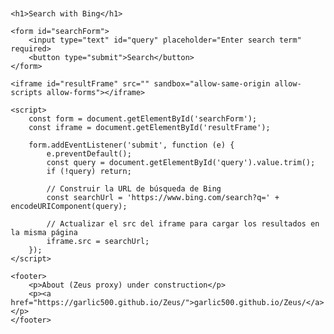 <!DOCTYPE html>
<html lang="es">
<head>
    <meta charset="UTF-8">
    <meta name="viewport" content="width=device-width, initial-scale=1.0">
    <title>Simple Search Proxy</title>
    <style>
        body {
            font-family: Arial, sans-serif;
            margin: 20px;
        }
        input[type="text"] {
            width: 300px;
            padding: 8px;
            font-size: 16px;
        }
        button {
            padding: 8px 12px;
            font-size: 16px;
        }
        iframe {
            width: 100%;
            height: 80vh;
            margin-top: 20px;
            border: 1px solid #ccc;
        }
    </style>
</head>
<body>

    <h1>Search with Bing</h1>

    <form id="searchForm">
        <input type="text" id="query" placeholder="Enter search term" required>
        <button type="submit">Search</button>
    </form>

    <iframe id="resultFrame" src="" sandbox="allow-same-origin allow-scripts allow-forms"></iframe>

    <script>
        const form = document.getElementById('searchForm');
        const iframe = document.getElementById('resultFrame');

        form.addEventListener('submit', function (e) {
            e.preventDefault();
            const query = document.getElementById('query').value.trim();
            if (!query) return;

            // Construir la URL de búsqueda de Bing
            const searchUrl = 'https://www.bing.com/search?q=' + encodeURIComponent(query);

            // Actualizar el src del iframe para cargar los resultados en la misma página
            iframe.src = searchUrl;
        });
    </script>

    <footer>
        <p>About (Zeus proxy) under construction</p>
        <p><a href="https://garlic500.github.io/Zeus/">garlic500.github.io/Zeus/</a></p>
    </footer>

</body>
</html>
